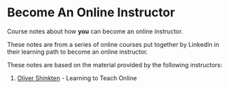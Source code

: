 # Become An Online Instructor
Course notes about how **you** can become an online instructor.

These notes are from a series of online courses put together by LinkedIn in their learning path to become an online instructor.

These notes are based on the material provided by the following instructors:


1. <a href="https://twitter.com/schink10?lang=en">Oliver Shinkten</a> - Learning to Teach Online
